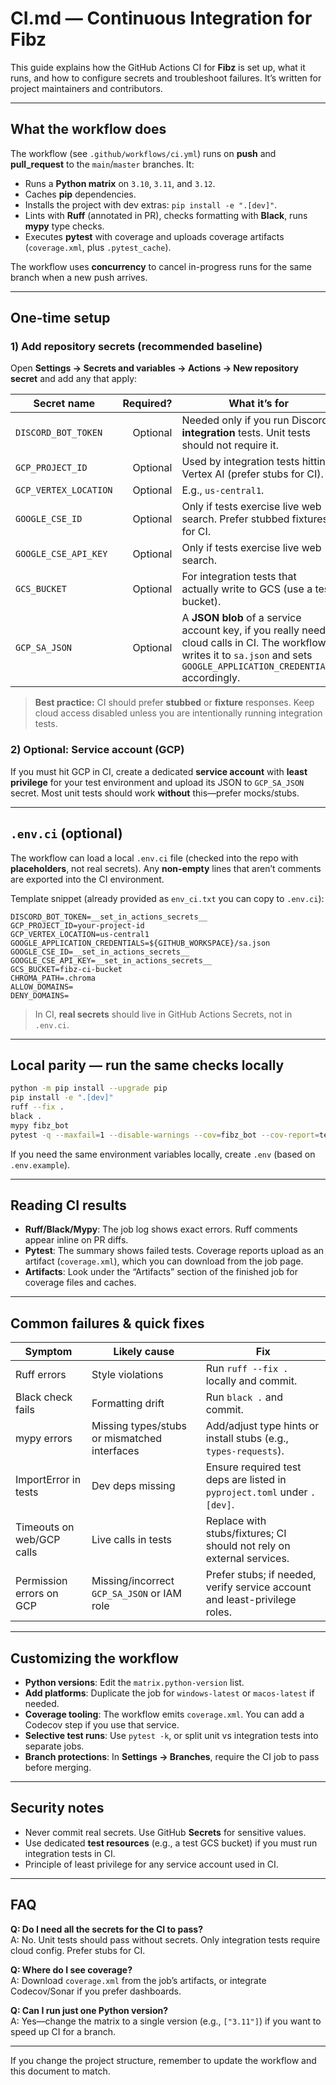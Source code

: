 # CI.md — Continuous Integration for Fibz

This guide explains how the GitHub Actions CI for **Fibz** is set up, what it runs, and how to configure secrets and troubleshoot failures. It’s written for project maintainers and contributors.

---

## What the workflow does

The workflow (see `.github/workflows/ci.yml`) runs on **push** and **pull_request** to the `main`/`master` branches. It:
- Runs a **Python matrix** on `3.10`, `3.11`, and `3.12`.
- Caches **pip** dependencies.
- Installs the project with dev extras: `pip install -e ".[dev]"`.
- Lints with **Ruff** (annotated in PR), checks formatting with **Black**, runs **mypy** type checks.
- Executes **pytest** with coverage and uploads coverage artifacts (`coverage.xml`, plus `.pytest_cache`).

The workflow uses **concurrency** to cancel in-progress runs for the same branch when a new push arrives.

---

## One‑time setup

### 1) Add repository secrets (recommended baseline)
Open **Settings → Secrets and variables → Actions → New repository secret** and add any that apply:

| Secret name | Required? | What it’s for |
|---|---:|---|
| `DISCORD_BOT_TOKEN` | Optional | Needed only if you run Discord **integration** tests. Unit tests should not require it. |
| `GCP_PROJECT_ID` | Optional | Used by integration tests hitting Vertex AI (prefer stubs for CI). |
| `GCP_VERTEX_LOCATION` | Optional | E.g., `us-central1`. |
| `GOOGLE_CSE_ID` | Optional | Only if tests exercise live web search. Prefer stubbed fixtures for CI. |
| `GOOGLE_CSE_API_KEY` | Optional | Only if tests exercise live web search. |
| `GCS_BUCKET` | Optional | For integration tests that actually write to GCS (use a test bucket). |
| `GCP_SA_JSON` | Optional | A **JSON blob** of a service account key, if you really need cloud calls in CI. The workflow writes it to `sa.json` and sets `GOOGLE_APPLICATION_CREDENTIALS` accordingly. |

> **Best practice:** CI should prefer **stubbed** or **fixture** responses. Keep cloud access disabled unless you are intentionally running integration tests.

### 2) Optional: Service account (GCP)
If you must hit GCP in CI, create a dedicated **service account** with **least privilege** for your test environment and upload its JSON to `GCP_SA_JSON` secret. Most unit tests should work **without** this—prefer mocks/stubs.

---

## `.env.ci` (optional)

The workflow can load a local `.env.ci` file (checked into the repo with **placeholders**, not real secrets). Any **non-empty** lines that aren’t comments are exported into the CI environment.

Template snippet (already provided as `env_ci.txt` you can copy to `.env.ci`):
```
DISCORD_BOT_TOKEN=__set_in_actions_secrets__
GCP_PROJECT_ID=your-project-id
GCP_VERTEX_LOCATION=us-central1
GOOGLE_APPLICATION_CREDENTIALS=${GITHUB_WORKSPACE}/sa.json
GOOGLE_CSE_ID=__set_in_actions_secrets__
GOOGLE_CSE_API_KEY=__set_in_actions_secrets__
GCS_BUCKET=fibz-ci-bucket
CHROMA_PATH=.chroma
ALLOW_DOMAINS=
DENY_DOMAINS=
```

> In CI, **real secrets** should live in GitHub Actions Secrets, not in `.env.ci`.

---

## Local parity — run the same checks locally

```bash
python -m pip install --upgrade pip
pip install -e ".[dev]"
ruff --fix .
black .
mypy fibz_bot
pytest -q --maxfail=1 --disable-warnings --cov=fibz_bot --cov-report=term
```

If you need the same environment variables locally, create `.env` (based on `.env.example`).

---

## Reading CI results

- **Ruff/Black/Mypy**: The job log shows exact errors. Ruff comments appear inline on PR diffs.
- **Pytest**: The summary shows failed tests. Coverage reports upload as an artifact (`coverage.xml`), which you can download from the job page.
- **Artifacts**: Look under the “Artifacts” section of the finished job for coverage files and caches.

---

## Common failures & quick fixes

| Symptom | Likely cause | Fix |
|---|---|---|
| Ruff errors | Style violations | Run `ruff --fix .` locally and commit. |
| Black check fails | Formatting drift | Run `black .` and commit. |
| mypy errors | Missing types/stubs or mismatched interfaces | Add/adjust type hints or install stubs (e.g., `types-requests`). |
| ImportError in tests | Dev deps missing | Ensure required test deps are listed in `pyproject.toml` under `.[dev]`. |
| Timeouts on web/GCP calls | Live calls in tests | Replace with stubs/fixtures; CI should not rely on external services. |
| Permission errors on GCP | Missing/incorrect `GCP_SA_JSON` or IAM role | Prefer stubs; if needed, verify service account and least-privilege roles. |

---

## Customizing the workflow

- **Python versions**: Edit the `matrix.python-version` list.  
- **Add platforms**: Duplicate the job for `windows-latest` or `macos-latest` if needed.  
- **Coverage tooling**: The workflow emits `coverage.xml`. You can add a Codecov step if you use that service.  
- **Selective test runs**: Use `pytest -k`, or split unit vs integration tests into separate jobs.  
- **Branch protections**: In **Settings → Branches**, require the CI job to pass before merging.

---

## Security notes

- Never commit real secrets. Use GitHub **Secrets** for sensitive values.
- Use dedicated **test resources** (e.g., a test GCS bucket) if you must run integration tests in CI.
- Principle of least privilege for any service account used in CI.

---

## FAQ

**Q: Do I need all the secrets for the CI to pass?**  
A: No. Unit tests should pass without secrets. Only integration tests require cloud config. Prefer stubs for CI.

**Q: Where do I see coverage?**  
A: Download `coverage.xml` from the job’s artifacts, or integrate Codecov/Sonar if you prefer dashboards.

**Q: Can I run just one Python version?**  
A: Yes—change the matrix to a single version (e.g., `["3.11"]`) if you want to speed up CI for a branch.

---

If you change the project structure, remember to update the workflow and this document to match.
